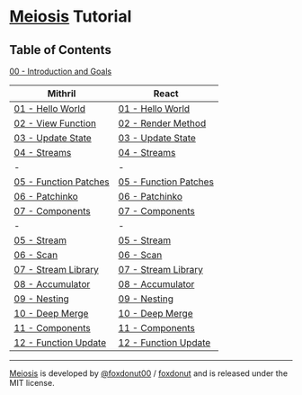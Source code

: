 # [Meiosis](https://meiosis.js.org) Tutorial

## Table of Contents

[00 - Introduction and Goals](00-introduction.html)

| Mithril | React |
|---------|-------|
| [01 - Hello World](01-hello-world-mithril.html) | [01 - Hello World](01-hello-world-react.html) |
| [02 - View Function](02-view-function-mithril.html) | [02 - Render Method](02-render-method-react.html) |
| [03 - Update State](03-update-state-mithril.html) | [03 - Update State](03-update-state-react.html) |
| [04 - Streams](04-streams-mithril.html) | [04 - Streams](04-streams-react.html) |
| - | - |
| [05 - Function Patches](05-function-patches-mithril.html) | [05 - Function Patches](05-function-patches-react.html) |
| [06 - Patchinko](06-patchinko-mithril.html) | [06 - Patchinko](06-patchinko-react.html) |
| [07 - Components](07-components-mithril.html) | [07 - Components](07-components-react.html) |
| - | - |
| [05 - Stream](05-stream-mithril.html) | [05 - Stream](05-stream-react.html) |
| [06 - Scan](06-scan-mithril.html) | [06 - Scan](06-scan-react.html) |
| [07 - Stream Library](07-stream-lib-mithril.html) | [07 - Stream Library](07-stream-lib-react.html) |
| [08 - Accumulator](08-accumulator-mithril.html) | [08 - Accumulator](08-accumulator-react.html) |
| [09 - Nesting](09-nesting-mithril.html) | [09 - Nesting](09-nesting-react.html) |
| [10 - Deep Merge](10-deep-merge-mithril.html) | [10 - Deep Merge](10-deep-merge-react.html) |
| [11 - Components](11-components-mithril.html) | [11 - Components](11-components-react.html) |
| [12 - Function Update](12-func-update-mithril.html) | [12 - Function Update](12-func-update-react.html) |

-----

[Meiosis](https://meiosis.js.org) is developed by [@foxdonut00](http://twitter.com/foxdonut00) / [foxdonut](https://github.com/foxdonut) and is released under the MIT license.
